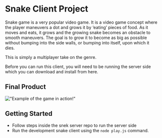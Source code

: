 # Snake Client Project

Snake game is a very popular video game. It is a video game concept where the player maneuvers a dot and grows it by ‘eating’ pieces of food. As it moves and eats, it grows and the growing snake becomes an obstacle to smooth maneuvers. The goal is to grow it to become as big as possible without bumping into the side walls, or bumping into itself, upon which it dies.

This is simply a multiplayer take on the genre.

Before you can run this client, you will need to be running the server side which you can download and install from here. 

## Final Product

!["Example of the game in action!"](https://github.com/Patty467/snake-client/assets/78118951/b5c58068-8268-446d-8763-1231ad6b07d1)


## Getting Started

- Follow steps inside the snek server repo to run the server side
- Run the development snake client using the `node play.js` command.
